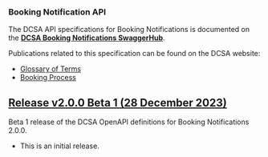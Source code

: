 ### Booking Notification API

The DCSA API specifications for Booking Notifications is documented on the [**DCSA Booking Notifications SwaggerHub**](https://app.swaggerhub.com/apis/dcsaorg/DCSA_BKG_NTF).

Publications related to this specification can be found on the DCSA website:
- [Glossary of Terms](https://knowledge.dcsa.org/s/glossary)
- [Booking Process](https://dcsa.org/standards/booking-process/)

<a name="v200B1"></a>[Release v2.0.0 Beta 1 (28 December 2023)](https://app.swaggerhub.com/apis-docs/dcsaorg/DCSA_BKG_NTF/2.0.0-Beta-1)
---
Beta 1 release of the DCSA OpenAPI definitions for Booking Notifications 2.0.0.

- This is an initial release.
